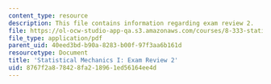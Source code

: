 ```yaml
---
content_type: resource
description: This file contains information regarding exam review 2.
file: https://ol-ocw-studio-app-qa.s3.amazonaws.com/courses/8-333-statistical-mechanics-i-statistical-mechanics-of-particles-fall-2013/8767f2a878428fa218961ed56164ee4d_MIT8_333F13_ExamReview2.pdf
file_type: application/pdf
parent_uid: 40eed3bd-b90a-8283-b00f-97f3aa6b161d
resourcetype: Document
title: 'Statistical Mechanics I: Exam Review 2'
uid: 8767f2a8-7842-8fa2-1896-1ed56164ee4d
---
```

